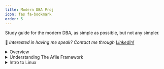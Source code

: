 ```yaml
---
title: Modern DBA Proj
icon: fas fa-bookmark
order: 5
---
```


Study guide for the modern DBA, as simple as possible, but not any simpler.

📢 _Interested in having me speak? Contact me through [LinkedIn!](https://www.linkedin.com/in/richard-koranteng)_

<details>
    <summary>Overview</summary>

    - <a>Why the Modern DBA Project (soon)</a> <br>
    - <a>What's a Modern DBA (soon)</a> <br>

    <br>
</details>

<details>
    <summary>Understanding The Afile Framework</summary>

    - <a>Software Development Lifycycle (soon)</a> <br>
    - <a>Waterfall (soon)</a> <br>
    - <a>Agile (soon)</a> <br>
    - <a>Scrum (soon)</a> <br>
    - <a>DevOps (soon)</a> <br>

    <br>
</details>

<details>
    <summary>Intro to Linux</summary>

    - <a>Overview of Linux (soon)</a> <br>
    - <a>Linux FHS and Permissions (soon)</a> <br>
    - <a>Linux Terminal and Command Structure (soon)</a> <br>
    - <a>File and Directory Operations Commands (soon)</a> <br>
    - <a>File Permission Commands (soon)</a> <br>
    - <a>File Compression and Archiving Commands (soon)</a> <br>
    - <a>Process Management Commands (soon)</a> <br>
    - <a>System Information Commands (soon)</a> <br>
    - <a>Network Commands (soon)</a> <br>
    - <a>Linux Variables (soon)</a> <br>
    - <a>IF Statement (soon)</a> <br>
    - <a>IF ELSE Statement (soon)</a> <br>
    - <a>IF ELIF Statement (soon)</a> <br>
    - <a>Comparison Operators (soon)</a> <br>
    - <a>Vi</a> <br>

    <br>
</details>
